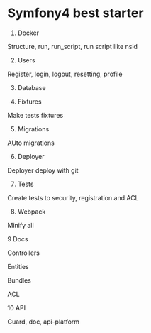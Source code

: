# Symfony4 best starter

1. Docker

Structure, run, run_script, run script like nsid

2. Users

Register, 
login, 
logout, 
resetting, 
profile

3. Database



4. Fixtures

Make tests fixtures

5. Migrations

AUto migrations

6. Deployer

Deployer deploy with git

7. Tests

Create tests to security, registration and ACL

8. Webpack

Minify all

9 Docs

Controllers

Entities

Bundles

ACL

10 API

Guard, doc, api-platform
